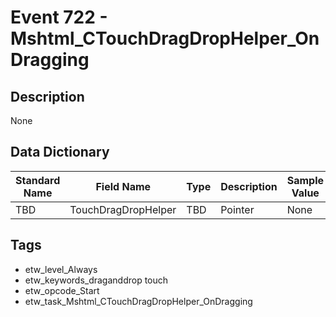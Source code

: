 # Event 722 - Mshtml_CTouchDragDropHelper_OnDragging

## Description
None

## Data Dictionary
|Standard Name|Field Name|Type|Description|Sample Value|
|---|---|---|---|---|
|TBD|TouchDragDropHelper|TBD|Pointer|None|None|

## Tags
* etw_level_Always
* etw_keywords_draganddrop touch
* etw_opcode_Start
* etw_task_Mshtml_CTouchDragDropHelper_OnDragging